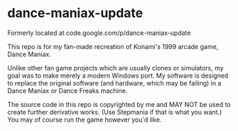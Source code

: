 # dance-maniax-update
Formerly located at code.google.com/p/dance-maniax-update

This repo is for my fan-made recreation of Konami's 1999 arcade game, Dance Maniax.

Unlike other fan game projects which are usually clones or simulators, my goal
was to make merely a modern Windows port. My software is designed to replace the
original software (and hardware, which may be failing) in a Dance Maniax or
Dance Freaks machine.

The source code in this repo is copyrighted by me and MAY NOT be used to create
further derivative works. (Use Stepmania if that is what you want.) You may of
course run the game however you'd like.
